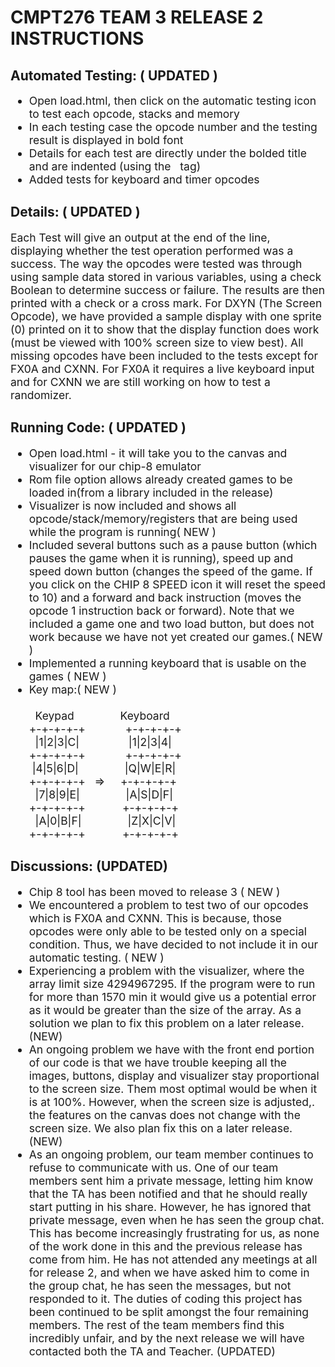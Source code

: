 # CMPT276 TEAM 3 RELEASE 2 INSTRUCTIONS

<h2>Automated Testing: ( UPDATED )</h2>
<ul style = "font-size : 17.5px;">
<li> Open load.html, then click on the automatic testing icon to test each opcode, stacks and memory</li>
<li> In each testing case the opcode number and the testing result is displayed in bold font</li>
<li> Details for each test are directly under the bolded title and are indented (using the &nbsp tag)</li>
<li>Added tests for keyboard and timer opcodes</li>
</ul>

<h2>Details: ( UPDATED )</h2>
<p style = "font-size : 17.5px;"> Each Test will give an output at the end of the line, displaying whether the test operation performed was a success. The way the opcodes were tested was through using sample data stored in various variables, using a check Boolean to determine success or failure. The results are then printed with a check or a cross mark. For DXYN (The Screen Opcode), we have provided a sample display with one sprite (0) printed on it to show that the display function does work (must be viewed with 100% screen size to view best). All missing opcodes have been included to the tests except for FX0A and CXNN. For FX0A it requires a live keyboard input and for CXNN we are still working on how to test a randomizer.</p>

<h2>Running Code: ( UPDATED )</h2>
<ul style = "font-size : 17.5px;">
<li>Open load.html - it will take you to the canvas and visualizer for our chip-8 emulator</li>
<li>Rom file option allows already created games to be loaded in(from a library included in the release)</li>
<li>Visualizer is now included and shows all opcode/stack/memory/registers that are being used while the program is running( NEW )</li>
<li>Included several buttons such as a pause button (which pauses the game when it is running), speed up and speed down button (changes the speed of the game. If you click on the CHIP 8 SPEED icon it will reset the speed to 10) and a forward and back instruction (moves the opcode 1 instruction back or forward). Note that we included a game one and two load button, but does not work because we have not yet created our games.( NEW ) </li>
<li>Implemented a running keyboard that is usable on the games ( NEW ) </li>

<li>Key map:( NEW )</li>
<br>&nbsp;&nbsp;Keypad&nbsp; &nbsp;   &nbsp;   &nbsp;    &nbsp;  &nbsp;  &nbsp;  &nbsp;Keyboard
<br>+-+-+-+-+ &nbsp;  &nbsp;  &nbsp;  &nbsp; &nbsp; &nbsp; +-+-+-+-+
<br>&nbsp;&nbsp;|1|2|3|C|&nbsp;   &nbsp;   &nbsp;   &nbsp;   &nbsp;    &nbsp;  &nbsp;  &nbsp; |1|2|3|4|
<br>+-+-+-+-+ &nbsp; &nbsp; &nbsp; &nbsp; &nbsp; &nbsp; +-+-+-+-+
<br>&nbsp;|4|5|6|D|&nbsp; &nbsp; &nbsp; &nbsp; &nbsp; &nbsp; &nbsp; &nbsp;|Q|W|E|R|
<br>+-+-+-+-+ &nbsp; => &nbsp;&nbsp; &nbsp;+-+-+-+-+
<br>&nbsp;&nbsp;|7|8|9|E|&nbsp;&nbsp;   &nbsp;&nbsp;&nbsp;   &nbsp; &nbsp;&nbsp; &nbsp;&nbsp; |A|S|D|F|
<br>+-+-+-+-+ &nbsp;   &nbsp;   &nbsp;&nbsp;   &nbsp;   &nbsp; +-+-+-+-+
<br>&nbsp;&nbsp;|A|0|B|F| &nbsp;&nbsp;   &nbsp;&nbsp;&nbsp;&nbsp; &nbsp; &nbsp; &nbsp;        |Z|X|C|V|
<br>+-+-+-+-+ &nbsp; &nbsp; &nbsp; &nbsp; &nbsp;&nbsp; +-+-+-+-+

</ul>

<h2>Discussions: (UPDATED)</h2>
<ul style = "font-size : 17.5px;">
  <li> Chip 8 tool has been moved to release 3 ( NEW )</li>
  <li> We encountered a problem to test two of our opcodes which is FX0A and CXNN. This is because, those opcodes were only able to be tested only on a special condition. Thus, we have decided to not include it in our automatic testing. ( NEW ) </li>
  <li> Experiencing a problem with the visualizer, where the array limit size 4294967295. If the program were to run for  more than 1570 min it would give us a potential error as it would be greater than the size of the array. As a solution we plan to fix this problem on a later release.(NEW) </li>
  <li> An ongoing problem we have with the front end portion of our code is that we have trouble keeping all the images, buttons, display and visualizer stay proportional to the screen size. Them most optimal would be when it is at 100%. However, when the screen size is adjusted,. the features on the canvas does not change with the screen size. We also plan fix this on a later release. (NEW) </li>
  <li>
  As an ongoing problem, our team member continues to refuse to communicate with us. One of our team members sent him a private message, letting him know that the TA has been notified and that he should really start putting in his share. However, he has ignored that private message, even when he has seen the group chat. This has become increasingly frustrating for us, as none of the work done in this and the previous release has come from him. He has not attended any meetings at all for release 2, and when we have asked him to come in the group chat, he has seen the messages, but not responded to it. The duties of coding this project has been continued to be split amongst the four remaining members. The rest of the team members find this incredibly unfair, and by the next release we will have contacted both the TA and Teacher. (UPDATED)</li>
</ul>
